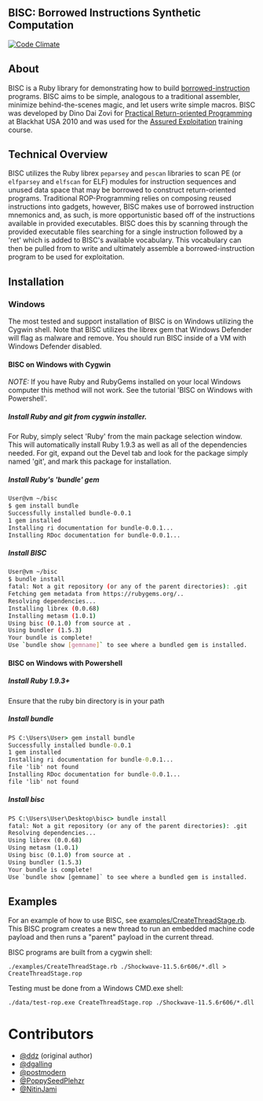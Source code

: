 ## BISC: Borrowed Instructions Synthetic Computation

[![Code Climate](https://codeclimate.com/github/trailofbits/bisc.png)](https://codeclimate.com/github/trailofbits/bisc)

## About
BISC is a Ruby library for demonstrating how to build [borrowed-instruction] programs. BISC aims to be simple, analogous to a traditional assembler, minimize behind-the-scenes magic, and let users write simple macros. BISC was developed by Dino Dai Zovi for [Practical Return-oriented Programming] at Blackhat USA 2010 and was used for the [Assured Exploitation] training course.

## Technical Overview
BISC utilizes the Ruby librex `peparsey` and `pescan` libraries to scan PE (or `elfparsey` and `elfscan` for ELF) modules for instruction sequences and unused data space that may be borrowed to construct return-oriented programs.  Traditional ROP-Programming relies on composing reused instructions into gadgets, however, BISC makes use of borrowed instruction mnemonics and, as such, is more opportunistic based off of the instructions available in provided executables. BISC does this by scanning through the provided executable files searching for a single instruction followed by a 'ret' which is added to BISC's available vocabulary. This vocabulary can then be pulled from to write and ultimately assemble a borrowed-instruction program to be used for exploitation.

## Installation

### Windows
The most tested and support installation of BISC is on Windows utilizing the Cygwin shell. Note that BISC utilizes the librex gem that Windows Defender will flag as malware and remove. You should run BISC inside of a VM with Windows Defender disabled.

#### BISC on Windows with Cygwin
*NOTE:* If you have Ruby and RubyGems installed on your local Windows computer this method will not work. See the tutorial
'BISC on Windows with Powershell'.

##### Install Ruby and git from cygwin installer.
For Ruby, simply select 'Ruby' from the main package selection window.  This will automatically install Ruby 1.9.3 as 
well as all of the dependencies needed. For git, expand out the Devel tab and look for the package simply named 'git',
and mark this package for installation.

##### Install Ruby's 'bundle' gem
```bash
User@vm ~/bisc
$ gem install bundle
Successfully installed bundle-0.0.1
1 gem installed
Installing ri documentation for bundle-0.0.1...
Installing RDoc documentation for bundle-0.0.1...
```

##### Install BISC
```bash
User@vm ~/bisc
$ bundle install
fatal: Not a git repository (or any of the parent directories): .git
Fetching gem metadata from https://rubygems.org/..
Resolving dependencies...
Installing librex (0.0.68)
Installing metasm (1.0.1)
Using bisc (0.1.0) from source at .
Using bundler (1.5.3)
Your bundle is complete!
Use `bundle show [gemname]` to see where a bundled gem is installed.
```

#### BISC on Windows with Powershell

##### Install Ruby 1.9.3+
Ensure that the ruby bin directory is in your path

##### Install bundle
```cmd
PS C:\Users\User> gem install bundle
Successfully installed bundle-0.0.1
1 gem installed
Installing ri documentation for bundle-0.0.1...
file 'lib' not found
Installing RDoc documentation for bundle-0.0.1...
file 'lib' not found
```

##### Install bisc
```cmd
PS C:\Users\User\Desktop\bisc> bundle install
fatal: Not a git repository (or any of the parent directories): .git
Resolving dependencies...
Using librex (0.0.68)
Using metasm (1.0.1)
Using bisc (0.1.0) from source at .
Using bundler (1.5.3)
Your bundle is complete!
Use `bundle show [gemname]` to see where a bundled gem is installed.
```

## Examples
For an example of how to use BISC, see [examples/CreateThreadStage.rb]. This BISC program creates a new thread to run an embedded machine code payload and then runs a "parent" payload in the current thread.

BISC programs are built from a cygwin shell:

    ./examples/CreateThreadStage.rb ./Shockwave-11.5.6r606/*.dll > CreateThreadStage.rop

Testing must be done from a Windows CMD.exe shell:

    ./data/test-rop.exe CreateThreadStage.rop ./Shockwave-11.5.6r606/*.dll

[borrowed-instruction]: http://users.suse.com/~krahmer/no-nx.pdf
[Practical Return-oriented Programming]: http://blog.trailofbits.com/2010/04/26/practical-return-oriented-programming/
[Assured Exploitation]: http://www.trailofbits.com/training/#assured-exploitation
[examples/CreateThreadStage.rb]: https://github.com/trailofbits/bisc/blob/master/examples/CreateThreadStage.rb

# Contributors
* [@ddz](https://github.com/ddz) (original author)
* [@dgalling](https://github.com/dgalling)
* [@postmodern](https://github.com/postmodern)
* [@PoppySeedPlehzr](https://github.com/PoppySeedPlehzr)
* [@NitinJami](https://github.com/NitinJami)
